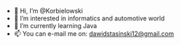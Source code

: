 - 👋 Hi, I’m @Korbielowski
- 👀 I’m interested in informatics and automotive world
- 🌱 I’m currently learning Java
- 📫 You can e-mail me on: dawidstasinski12@gmail.com

<!---
Korbielowski/Korbielowski is a ✨ special ✨ repository because its `README.md` (this file) appears on your GitHub profile.
You can click the Preview link to take a look at your changes.
--->
